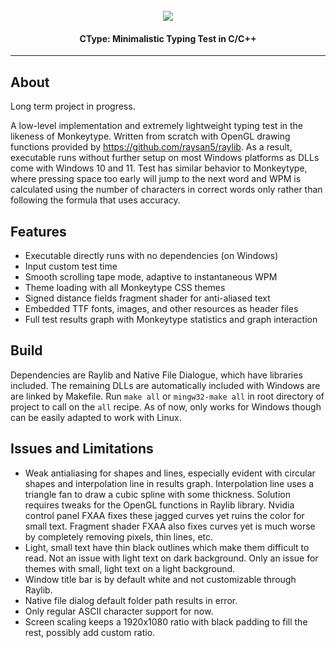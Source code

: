 <h1 align="center">
  <br>
  <a href="https://github.com/DerekYang2/CType"><img src="https://github.com/DerekYang2/CType/assets/115889767/c29adb35-17c1-4151-8b2e-38210c7f22d8"></a>
</h1>

<h4 align="center">CType: Minimalistic Typing Test in C/C++</h4>

---

## About 
Long term project in progress.

A low-level implementation and extremely lightweight typing test in the likeness of Monkeytype. Written from scratch with OpenGL drawing functions provided by https://github.com/raysan5/raylib. As a result, executable runs without further setup on most Windows platforms as DLLs come with Windows 10 and 11. 
Test has similar behavior to Monkeytype, where pressing space too early will jump to the next word and WPM is calculated using the number of characters in correct words only rather than following the formula that uses accuracy.

## Features
- Executable directly runs with no dependencies (on Windows)
- Input custom test time
- Smooth scrolling tape mode, adaptive to instantaneous WPM
- Theme loading with all Monkeytype CSS themes
- Signed distance fields fragment shader for anti-aliased text
- Embedded TTF fonts, images, and other resources as header files
- Full test results graph with Monkeytype statistics and graph interaction

## Build 
Dependencies are Raylib and Native File Dialogue, which have libraries included. The remaining DLLs are automatically included with Windows are are linked by Makefile. Run `make all` or `mingw32-make all` in root directory of project to call on the `all` recipe. As of now, only works for Windows though can be easily adapted to work with Linux. 

## Issues and Limitations
- Weak antialiasing for shapes and lines, especially evident with circular shapes and interpolation line in results graph. Interpolation line uses a triangle fan to draw a cubic spline with some thickness. Solution requires tweaks for the OpenGL functions in Raylib library. Nvidia control panel FXAA fixes these jagged curves yet ruins the color for small text. Fragment shader FXAA also fixes curves yet is much worse by completely removing pixels, thin lines, etc. 
- Light, small text have thin black outlines which make them difficult to read. Not an issue with light text on dark background. Only an issue for themes with small, light text on a light background.
- Window title bar is by default white and not customizable through Raylib.
- Native file dialog default folder path results in error.
- Only regular ASCII character support for now.
- Screen scaling keeps a 1920x1080 ratio with black padding to fill the rest, possibly add custom ratio.

